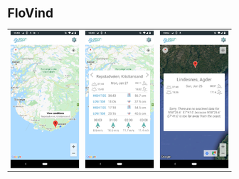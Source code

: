 # FloVind

<table>
    <tr>
      <th><img src="screen_marker.png" width="250"></th>
      <th><img src="screen_forecast.png" width="250"></th>
      <th><img src="screen_outsidecoast.png" width="250"></th>
  </tr>
</table>

